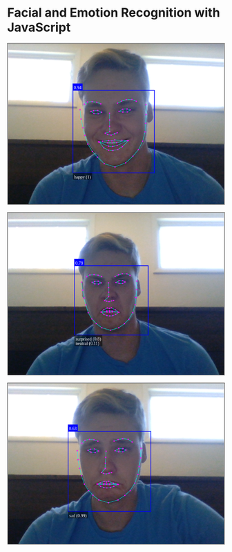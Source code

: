 # Facial and Emotion Recognition with JavaScript

![Test](https://github.com/JackRossProjects/JS-Emotion-Recognition/blob/master/happy.png)

![Test](https://github.com/JackRossProjects/JS-Emotion-Recognition/blob/master/sn.png)

![Test](https://github.com/JackRossProjects/JS-Emotion-Recognition/blob/master/sad.png)
